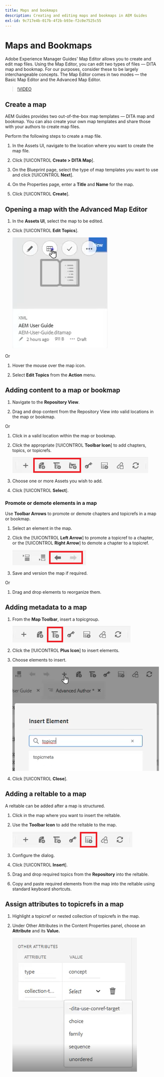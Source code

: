 ```yaml
---
title: Maps and bookmaps
description: Creating and editing maps and bookmaps in AEM Guides
exl-id: 9c717e4b-017b-4f2b-b93e-f2c0e7525c55
---
```

# Maps and Bookmaps

Adobe Experience Manager Guides' Map Editor allows you to create and edit map files. Using the Map Editor, you can edit two types of files — DITA map and bookmap. For our purposes, consider these to be largely interchangeable concepts. 
The Map Editor comes in two modes — the Basic Map Editor and the Advanced Map Editor.

>[!VIDEO](https://video.tv.adobe.com/v/342766?quality=12&learn=on)

## Create a map

AEM Guides provides two out-of-the-box map templates — DITA map and bookmap. You can also create your own map templates and share those with your authors to create map files.

Perform the following steps to create a map file.

1. In the Assets UI, navigate to the location where you want to create the map file.

1. Click [!UICONTROL **Create > DITA Map**].

1. On the Blueprint page, select the type of map templates you want to use and click [!UICONTROL **Next**].

1. On the Properties page, enter a **Title** and **Name** for the map.

1. Click [!UICONTROL **Create**].

## Opening a map with the Advanced Map Editor

1. In the **Assets UI**, select the map to be edited.

1. Click [!UICONTROL **Edit Topics**].

    ![Edit Topic UI](images/lesson-14/edit-topics.png)

Or

1. Hover the mouse over the map icon.

1. Select **Edit Topics** from the **Action** menu.
 
 
## Adding content to a map or bookmap

1. Navigate to the **Repository View**.

1. Drag and drop content from the Repository View into valid locations in the map or bookmap.

Or

1. Click in a valid location within the map or bookmap.

1. Click the appropriate [!UICONTROL **Toolbar Icon**] to add chapters, topics, or topicrefs.

    ![Toolbar Icons](images/lesson-14/toolbar-icons.png)

1. Choose one or more Assets you wish to add.

1. Click [!UICONTROL **Select**].

### Promote or demote elements in a map

Use **Toolbar Arrows** to promote or demote chapters and topicrefs in a map or bookmap.

1. Select an element in the map.

1. Click the [!UICONTROL **Left Arrow**] to promote a topicref to a chapter, or the [!UICONTROL **Right Arrow**] to demote a chapter to a topicref. 

    ![Arrow Icons](images/lesson-14/toolbar-arrows.png)

1. Save and version the map if required.

Or

1. Drag and drop elements to reorganize them.

## Adding metadata to a map

1. From the **Map Toolbar**, insert a topicgroup.

    ![Add Attribute](images/lesson-14/add-topicgroup.png)

1. Click the [!UICONTROL **Plus Icon**] to insert elements.

1. Choose elements to insert.

    ![Insert Metadata](images/lesson-14/insert-metadata.png)

1. Click [!UICONTROL **Close**].

## Adding a reltable to a map

A reltable can be added after a map is structured.

1. Click in the map where you want to insert the reltable.

1. Use the **Toolbar Icon** to add the reltable to the map.

    ![Reltable Icon](images/lesson-14/reltable-icon.png)

1. Configure the dialog.

1. Click [!UICONTROL **Insert**].

1. Drag and drop required topics from the **Repository** into the reltable.

1. Copy and paste required elements from the map into the reltable using standard keyboard shortcuts.

## Assign attributes to topicrefs in a map

1. Highlight a topicref or nested collection of topicrefs in the map.

1. Under Other Attributes in the Content Properties panel, choose an **Attribute** and its **Value.**

    ![Add Attributes](images/lesson-14/add-attribute.png)
